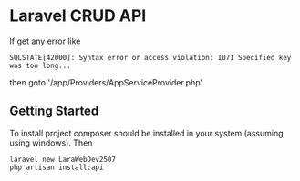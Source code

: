 # Laravel CRUD API
If get any error like 
```
SQLSTATE[42000]: Syntax error or access violation: 1071 Specified key was too long...
``` 
then goto '/app/Providers/AppServiceProvider.php'

## Getting Started
To install project composer should be installed in your system (assuming using windows). Then

```
laravel new LaraWebDev2507
php artisan install:api
```